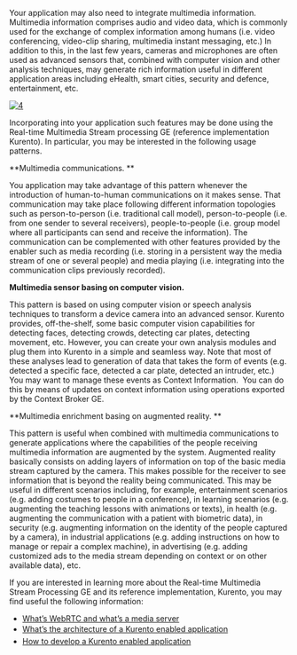 Your application may also need to integrate multimedia information.
Multimedia information comprises audio and video data, which is commonly
used for the exchange of complex information among humans (i.e. video
conferencing, video-clip sharing, multimedia instant messaging, etc.) In
addition to this, in the last few years, cameras and microphones are
often used as advanced sensors that, combined with computer vision and
other analysis techniques, may generate rich information useful in
different application areas including eHealth, smart cities, security
and defence, entertainment, etc.  

[![4](http://www.fiware.org/wp-content/uploads/2014/11/4.png)](http://www.fiware.org/wp-content/uploads/2014/11/4.png)

Incorporating into your application such features may be done using the
Real-time Multimedia Stream processing GE (reference implementation
Kurento). In particular, you may be interested in the following usage
patterns.

**Multimedia communications. **

You application may take advantage of this pattern whenever the
introduction of human-to-human communications on it makes sense. That
communication may take place following different information topologies
such as person-to-person (i.e. traditional call model), person-to-people
(i.e. from one sender to several receivers), people-to-people (i.e.
group model where all participants can send and receive the
information). The communication can be complemented with other features
provided by the enabler such as media recording (i.e. storing in a
persistent way the media stream of one or several people) and media
playing (i.e. integrating into the communication clips previously
recorded).

**Multimedia sensor basing on computer vision.**

This pattern is based on using computer vision or speech analysis
techniques to transform a device camera into an advanced sensor. Kurento
provides, off-the-shelf, some basic computer vision capabilities for
detecting faces, detecting crowds, detecting car plates, detecting
movement, etc. However, you can create your own analysis modules and
plug them into Kurento in a simple and seamless way. Note that most of
these analyses lead to generation of data that takes the form of events
(e.g. detected a specific face, detected a car plate, detected an
intruder, etc.) You may want to manage these events as Context
Information.  You can do this by means of updates on context information
using operations exported by the Context Broker GE. 

**Multimedia enrichment basing on augmented reality. **

This pattern is useful when combined with multimedia communications to
generate applications where the capabilities of the people receiving
multimedia information are augmented by the system. Augmented reality
basically consists on adding layers of information on top of the basic
media stream captured by the camera. This makes possible for the
receiver to see information that is beyond the reality being
communicated. This may be useful in different scenarios including, for
example, entertainment scenarios (e.g. adding costumes to people in a
conference), in learning scenarios (e.g. augmenting the teaching lessons
with animations or texts), in health (e.g. augmenting the communication
with a patient with biometric data), in security (e.g. augmenting
information on the identity of the people captured by a camera), in
industrial applications (e.g. adding instructions on how to manage or
repair a complex machine), in advertising (e.g. adding customized ads to
the media stream depending on context or on other available data), etc.

If you are interested in learning more about the Real-time Multimedia
Stream Processing GE and its reference implementation, Kurento, you may
find useful the following information:

-   [What’s WebRTC and what’s a media
    server](http://www.fiware.org/devguides/real-time-processing-of-media-streams/whats-webrtc-and-whats-a-media-server/)
-   [<span style="line-height: 1.6em;">What’s the architecture of a
    Kurento enabled
    application</span>](http://www.fiware.org/devguides/real-time-processing-of-media-streams/whats-the-architecture-of-a-kurento-enabled-application/)
-   [<span style="line-height: 1.6em;">How to develop a Kurento enabled
    application</span>](http://www.fiware.org/devguides/real-time-processing-of-media-streams/how-to-develop-a-kurento-enabled-application/)

 

 
